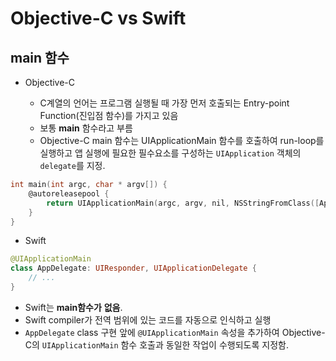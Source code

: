 # Objective-C vs Swift

## main 함수

* Objective-C

	- C계열의 언어는 프로그램 실행될 때 가장 먼저 호출되는 Entry-point Function(진입점 함수)를 가지고 있음
	- 보통 __main__ 함수라고 부름
	- Objective-C main 함수는 UIApplicationMain 함수를 호출하여 run-loop를 실행하고 앱 실행에 필요한 필수요소를 구성하는 `UIApplication` 객체의 `delegate`를 지정.
	
```Objective-C
int main(int argc, char * argv[]) {
	@autoreleasepool {
		return UIApplicationMain(argc, argv, nil, NSStringFromClass([AppDelegate class]));
	}
}
```

* Swift

```Swift
@UIApplicationMain
class AppDelegate: UIResponder, UIApplicationDelegate {
	// ...
}
```


- Swift는 __main함수가__ __없음__.
- Swift compiler가 전역 범위에 있는 코드를 자동으로 인식하고 실행
- `AppDelegate` class 구현 앞에 `@UIApplicationMain` 속성을 추가하여 Objective-C의 `UIApplicationMain` 함수 호출과 동일한 작업이 수행되도록 지정함.

